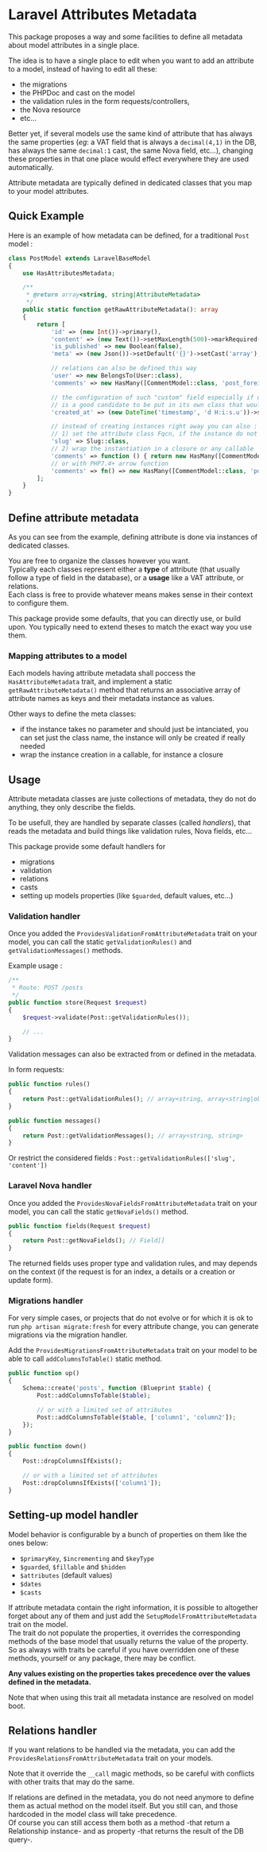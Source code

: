 # Laravel Attributes Metadata

This package proposes a way and some facilities to define all metadata about model attributes in a single place.

The idea is to have a single place to edit when you want to add an attribute to a model, instead of having to edit all these:
- the migrations
- the PHPDoc and cast on the model
- the validation rules in the form requests/controllers,
- the Nova resource
- etc...

Better yet, if several models use the same kind of attribute that has always the same properties (*eg*: a VAT field that is always a `decimal(4,1)` in the DB, has always the same `decimal:1` cast, the same Nova field, etc...), changing these
properties in that one place would effect everywhere they are used automatically.

Attribute metadata are typically defined in dedicated classes that you map to your model attributes.


## Quick Example

Here is an example of how metadata can be defined, for a traditional `Post` model :

```php
class PostModel extends LaravelBaseModel
{
    use HasAttributesMetadata;

    /** 
     * @return array<string, string|AttributeMetadata> 
     */
    public static function getRawAttributeMetadata(): array
    {
        return [
            'id' => (new Int())->primary(),
            'content' => (new Text())->setMaxLength(500)->markRequired(),
            'is_published' => new Boolean(false),
            'meta' => (new Json())->setDefault('{}')->setCast('array'),

            // relations can also be defined this way
            'user' => new BelongsTo(User::class),
            'comments' => new HasMany([CommentModel::class, 'post_foreign']),

            // the configuration of such "custom" field especially if used multiple times throughout the application 
            // is a good candidate to be put in its own class that would probably extend the base DateTime
            'created_at' => (new DateTime('timestamp', 'd H:i:s.u'))->setPrecision(2),

            // instead of creating instances right away you can also : 
            // 1) set the attribute class Fqcn, if the instance do not need to be configured at all after instantiation
            'slug' => Slug::class,
            // 2) wrap the instantiation in a closure or any callable
            'comments' => function () { return new HasMany([CommentModel::class, 'post_foreign']); },
            // or with PHP7.4+ arrow function
            'comments' => fn() => new HasMany([CommentModel::class, 'post_foreign']),
        ];
    }
}
```


## Define attribute metadata

As you can see from the example, defining attribute is done via instances of dedicated classes.

You are free to organize the classes however you want.  
Typically each classes represent either a **type** of attribute (that usually follow a type of field in the database), or a **usage** like a VAT attribute, or relations.  
Each class is free to provide whatever means makes sense in their context to configure them.  

This package provide some defaults, that you can directly use, or build upon.
You typically need to extend theses to match the exact way you use them.  

### Mapping attributes to a model

Each models having attribute metadata shall poccess the `HasAttributeMetadata` trait, and implement a static `getRawAttributeMetadata()` method that returns an associative array of attribute names as keys and their metadata instance as values.

Other ways to define the meta classes:
- if the instance takes no parameter and should just be intanciated, you can set just the class name, the instance will only be created if really needed
- wrap the instance creation in a callable, for instance a closure


## Usage

Attribute metadata classes are juste collections of metadata, they do not do anything, they only describe the fields.

To be usefull, they are handled by separate classes (called *handlers*), that reads the metadata and build things like validation rules, Nova fields, etc...

This package provide some default handlers for
- migrations
- validation
- relations
- casts
- setting up models properties (like `$guarded`, default values, etc...)

### Validation handler

Once you added the `ProvidesValidationFromAttributeMetadata` trait on your model, you can call the static `getValidationRules()` and `getValidationMessages()` methods.

Example usage :
```php
/**
 * Route: POST /posts
 */
public function store(Request $request)
{
    $request->validate(Post::getValidationRules());

    // ...
}
```

Validation messages can also be extracted from or defined in the metadata.

In form requests:

```php
public function rules()
{
    return Post::getValidationRules(); // array<string, array<string|object>>
}

public function messages()
{
    return Post::getValidationMessages(); // array<string, string>
}
```

Or restrict the considered fields : `Post::getValidationRules(['slug', 'content'])`

### Laravel Nova handler

Once you added the `ProvidesNovaFieldsFromAttributeMetadata` trait on your model, you can call the static `getNovaFields()` method.

```php
public function fields(Request $request)
{
    return Post::getNovaFields(); // Field[]
}
```

The returned fields uses proper type and validation rules, and may depends on the context (if the request is for an index, a details or a creation or update form).

### Migrations handler

For very simple cases, or projects that do not evolve or for which it is ok to run `php artisan migrate:fresh` for every attribute change, you can generate migrations via the migration handler.

Add the `ProvidesMigrationsFromAttributeMetadata` trait on your model to be able to call `addColumnsToTable()` static method.

```php
public function up()
{
    Schema::create('posts', function (Blueprint $table) {
        Post::addColumnsToTable($table);

        // or with a limited set of attributes
        Post::addColumnsToTable($table, ['column1', 'column2']);
    });
}

public function down()
{
    Post::dropColumnsIfExists();

    // or with a limited set of attributes
    Post::dropColumnsIfExists(['column1']);
}
```

## Setting-up model handler

Model behavior is configurable by a bunch of properties on them like the ones below:
- `$primaryKey`, `$incrementing` and `$keyType`
- `$guarded`, `$fillable` and `$hidden`
- `$attributes` (default values)
- `$dates`
- `$casts`

If attribute metadata contain the right information, it is possible to altogether forget about any of them and just add the `SetupModelFromAttributeMetadata` trait on the model.  
The trait do not populate the properties, it overrides the corresponding methods of the base model that usually returns the value of the property.
So as always with traits be careful if you have overridden one of these methods, yourself or any package, there may be conflict.
   
**Any values existing on the properties takes precedence over the values defined in the metadata.** 

Note that when using this trait all metadata instance are resolved on model boot.


## Relations handler

If you want relations to be handled via the metadata, you can add the `ProvidesRelationsFromAttributeMetadata` trait on your models.

Note that it override the `__call` magic methods, so be careful with conflicts with other traits that may do the same.

If relations are defined in the metadata, you do not need anymore to define them as actual method on the model itself.
But you still can, and those hardcoded in the model class will take precedence.    
Of course you can still access them both as a method -that return a Relationship instance- and as property -that returns the result of the DB query-.



